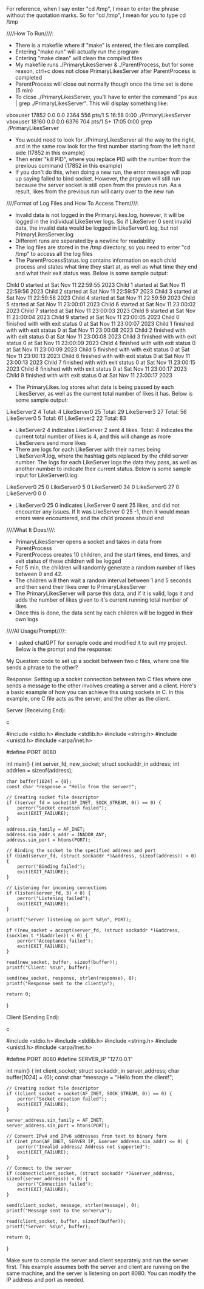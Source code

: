 For reference, when I say enter "cd /tmp", I mean to enter the phrase without the 
quotation marks. So for "cd /tmp", I mean for you to type cd /tmp

////How To Run////:
- There is a makefile where if "make" is entered, the files are compiled.
- Entering "make run" will actually run the program
- Entering "make clean" will clean the compiled files
- My makefile runs ./PrimaryLikesServer & ./ParentProcess, but for some reason, ctrl+c
  does not close PrimaryLikesServer after ParentProcess is completed
- ParentProcess will close out normally though once the time set is done (5 min)
- To close ./PrimaryLikesServer, you'll have to enter the command 
  "ps aux | grep ./PrimaryLikesServer". This will display something like:

vboxuser   17852  0.0  0.0   2364   556 pts/1    S    16:58   0:00 ./PrimaryLikesServer
vboxuser   18160  0.0  0.0   6376   704 pts/1    S+   17:05   0:00 grep ./PrimaryLikesServer

- You would need to look for ./PrimaryLikesServer all the way to the right, and in the 
  same row look for the first number starting from the left hand side (17852 in this 
  example)
- Then enter "kill PID", where you replace PID with the number from the previous 
  command (17852 in this example)
- If you don't do this, when doing a new run, the error message will pop up saying 
  failed to bind socket. However, the program will still run because the server socket 
  is still open from the previous run. As a result, likes from the previous run will 
  carry over to the new run

////Format of Log Files and How To Access Them////:
- Invalid data is not logged in the PrimaryLikes.log, however, it will be logged in
  the individual LikeServer logs. So if LikeServer 0 sent invalid data, the invalid 
  data would be logged in LikeServer0.log, but not PrimaryLikesServer.log
- Different runs are separated by a newline for readability
- The log files are stored in the /tmp directory, so you need to enter "cd /tmp" to 
  access all the log files
- The ParentProcessStatus.log contains information on each child process and states
  what time they start at, as well as what time they end and what their exit status
  was. Below is some sample output:

Child 0 started at Sat Nov 11 22:59:55 2023
Child 1 started at Sat Nov 11 22:59:56 2023
Child 2 started at Sat Nov 11 22:59:57 2023
Child 3 started at Sat Nov 11 22:59:58 2023
Child 4 started at Sat Nov 11 22:59:59 2023
Child 5 started at Sat Nov 11 23:00:01 2023
Child 6 started at Sat Nov 11 23:00:02 2023
Child 7 started at Sat Nov 11 23:00:03 2023
Child 8 started at Sat Nov 11 23:00:04 2023
Child 9 started at Sat Nov 11 23:00:05 2023
Child 0 finished with with exit status 0 at Sat Nov 11 23:00:07 2023
Child 1 finished with with exit status 0 at Sat Nov 11 23:00:08 2023
Child 2 finished with with exit status 0 at Sat Nov 11 23:00:08 2023
Child 3 finished with with exit status 0 at Sat Nov 11 23:00:09 2023
Child 4 finished with with exit status 0 at Sat Nov 11 23:00:09 2023
Child 5 finished with with exit status 0 at Sat Nov 11 23:00:13 2023
Child 6 finished with with exit status 0 at Sat Nov 11 23:00:13 2023
Child 7 finished with with exit status 0 at Sat Nov 11 23:00:15 2023
Child 8 finished with with exit status 0 at Sat Nov 11 23:00:17 2023
Child 9 finished with with exit status 0 at Sat Nov 11 23:00:17 2023

- The PrimaryLikes.log stores what data is being passed by each LikesServer, as well
  as the current total number of likes it has. Below is some sample output:

LikeServer2 4
Total: 4
LikeServer0 25
Total: 29
LikeServer3 27
Total: 56
LikeServer0 5
Total: 61
LikeServer2 22
Total: 83

- LikeServer2 4 indicates LikeServer 2 sent 4 likes. Total: 4 indicates the
  current total number of likes is 4, and this will change as more LikeServers send 
  more likes
- There are logs for each LikeServer with their names being LikeServer#.log, where 
  the hashtag gets replaced by the child server number. The logs for each LikeServer 
  logs the data they pass, as well as another number to indicate their current status. 
  Below is some sample input for LikeServer0.log:

LikeServer0 25 0
LikeServer0 5 0
LikeServer0 34 0
LikeServer0 27 0
LikeServer0 0 0

- LikeServer0 25 0 indicates LikeServer 0 sent 25 likes, and did not encounter any
  issues. If It was LikeServer 0 25 -1, then it would mean errors were encountered, 
  and the child process should end

////What It Does////:
- PrimaryLikesServer opens a socket and takes in data from ParentProcess
- ParentProcess creates 10 children, and the start times, end times, and exit status
  of these children will be logged
- For 5 min, the children will randomly generate a random number of likes between 0 and
  42.
- The children will then wait a random interval between 1 and 5 seconds and then send
  their likes over to PrimaryLikesServer
- The PrimaryLikesServer will parse this data, and if it is valid, logs it and adds
  the number of likes given to it's current running total number of likes
- Once this is done, the data sent by each children will be logged in their own logs

////AI Usage/Prompt////:
- I asked chatGPT for exmaple code and modified it to suit my project. Below is the
  prompt and the response:

My Question:
code to set up a socket between two c files, where one file sends a phrase to the 
other?


Response:
Setting up a socket connection between two C files where one sends a message to the 
other involves creating a server and a client. Here's a basic example of how you can 
achieve this using sockets in C. In this example, one C file acts as the server, and 
the other as the client.

Server (Receiving End):

c

#include <stdio.h>
#include <stdlib.h>
#include <string.h>
#include <unistd.h>
#include <arpa/inet.h>

#define PORT 8080

int main() {
    int server_fd, new_socket;
    struct sockaddr_in address;
    int addrlen = sizeof(address);

    char buffer[1024] = {0};
    const char *response = "Hello from the server!";

    // Creating socket file descriptor
    if ((server_fd = socket(AF_INET, SOCK_STREAM, 0)) == 0) {
        perror("Socket creation failed");
        exit(EXIT_FAILURE);
    }

    address.sin_family = AF_INET;
    address.sin_addr.s_addr = INADDR_ANY;
    address.sin_port = htons(PORT);

    // Binding the socket to the specified address and port
    if (bind(server_fd, (struct sockaddr *)&address, sizeof(address)) < 0) {
        perror("Binding failed");
        exit(EXIT_FAILURE);
    }

    // Listening for incoming connections
    if (listen(server_fd, 3) < 0) {
        perror("Listening failed");
        exit(EXIT_FAILURE);
    }

    printf("Server listening on port %d\n", PORT);

    if ((new_socket = accept(server_fd, (struct sockaddr *)&address, (socklen_t *)&addrlen)) < 0) {
        perror("Acceptance failed");
        exit(EXIT_FAILURE);
    }

    read(new_socket, buffer, sizeof(buffer));
    printf("Client: %s\n", buffer);

    send(new_socket, response, strlen(response), 0);
    printf("Response sent to the client\n");

    return 0;
}

Client (Sending End):

c

#include <stdio.h>
#include <stdlib.h>
#include <string.h>
#include <unistd.h>
#include <arpa/inet.h>

#define PORT 8080
#define SERVER_IP "127.0.0.1"

int main() {
    int client_socket;
    struct sockaddr_in server_address;
    char buffer[1024] = {0};
    const char *message = "Hello from the client!";

    // Creating socket file descriptor
    if ((client_socket = socket(AF_INET, SOCK_STREAM, 0)) == 0) {
        perror("Socket creation failed");
        exit(EXIT_FAILURE);
    }

    server_address.sin_family = AF_INET;
    server_address.sin_port = htons(PORT);

    // Convert IPv4 and IPv6 addresses from text to binary form
    if (inet_pton(AF_INET, SERVER_IP, &server_address.sin_addr) <= 0) {
        perror("Invalid address/ Address not supported");
        exit(EXIT_FAILURE);
    }

    // Connect to the server
    if (connect(client_socket, (struct sockaddr *)&server_address, sizeof(server_address)) < 0) {
        perror("Connection failed");
        exit(EXIT_FAILURE);
    }

    send(client_socket, message, strlen(message), 0);
    printf("Message sent to the server\n");

    read(client_socket, buffer, sizeof(buffer));
    printf("Server: %s\n", buffer);

    return 0;
}

Make sure to compile the server and client separately and run the server first. This 
example assumes both the server and client are running on the same machine, and the 
server is listening on port 8080. You can modify the IP address and port as needed.
